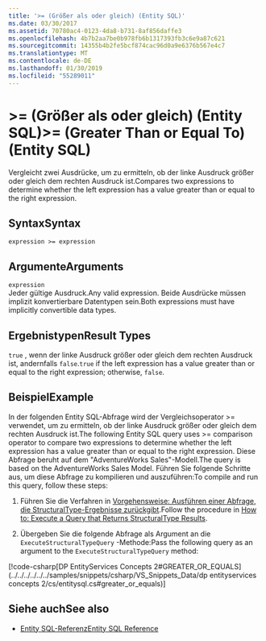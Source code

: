 ```yaml
---
title: '>= (Größer als oder gleich) (Entity SQL)'
ms.date: 03/30/2017
ms.assetid: 70780ac4-0123-4da8-b731-8af856daffe3
ms.openlocfilehash: 4b7b2aa7be0b978fb6b1317393fb3c6e9a87c621
ms.sourcegitcommit: 14355b4b2fe5bcf874cac96d0a9e6376b567e4c7
ms.translationtype: MT
ms.contentlocale: de-DE
ms.lasthandoff: 01/30/2019
ms.locfileid: "55289011"
---
```

# <a name="-greater-than-or-equal-to-entity-sql"></a><span data-ttu-id="39d6e-102">>= (Größer als oder gleich) (Entity SQL)</span><span class="sxs-lookup"><span data-stu-id="39d6e-102">>= (Greater Than or Equal To) (Entity SQL)</span></span>
<span data-ttu-id="39d6e-103">Vergleicht zwei Ausdrücke, um zu ermitteln, ob der linke Ausdruck größer oder gleich dem rechten Ausdruck ist.</span><span class="sxs-lookup"><span data-stu-id="39d6e-103">Compares two expressions to determine whether the left expression has a value greater than or equal to the right expression.</span></span>  
  
## <a name="syntax"></a><span data-ttu-id="39d6e-104">Syntax</span><span class="sxs-lookup"><span data-stu-id="39d6e-104">Syntax</span></span>  
  
```  
expression >= expression  
```  
  
## <a name="arguments"></a><span data-ttu-id="39d6e-105">Argumente</span><span class="sxs-lookup"><span data-stu-id="39d6e-105">Arguments</span></span>  
 `expression`  
 <span data-ttu-id="39d6e-106">Jeder gültige Ausdruck.</span><span class="sxs-lookup"><span data-stu-id="39d6e-106">Any valid expression.</span></span> <span data-ttu-id="39d6e-107">Beide Ausdrücke müssen implizit konvertierbare Datentypen sein.</span><span class="sxs-lookup"><span data-stu-id="39d6e-107">Both expressions must have implicitly convertible data types.</span></span>  
  
## <a name="result-types"></a><span data-ttu-id="39d6e-108">Ergebnistypen</span><span class="sxs-lookup"><span data-stu-id="39d6e-108">Result Types</span></span>  
 <span data-ttu-id="39d6e-109">`true` , wenn der linke Ausdruck größer oder gleich dem rechten Ausdruck ist, andernfalls `false`.</span><span class="sxs-lookup"><span data-stu-id="39d6e-109">`true` if the left expression has a value greater than or equal to the right expression; otherwise, `false`.</span></span>  
  
## <a name="example"></a><span data-ttu-id="39d6e-110">Beispiel</span><span class="sxs-lookup"><span data-stu-id="39d6e-110">Example</span></span>  
 <span data-ttu-id="39d6e-111">In der folgenden Entity SQL-Abfrage wird der Vergleichsoperator >= verwendet, um zu ermitteln, ob der linke Ausdruck größer oder gleich dem rechten Ausdruck ist.</span><span class="sxs-lookup"><span data-stu-id="39d6e-111">The following Entity SQL query uses >= comparison operator to compare two expressions to determine whether the left expression has a value greater than or equal to the right expression.</span></span> <span data-ttu-id="39d6e-112">Diese Abfrage beruht auf dem "AdventureWorks Sales"-Modell.</span><span class="sxs-lookup"><span data-stu-id="39d6e-112">The query is based on the AdventureWorks Sales Model.</span></span> <span data-ttu-id="39d6e-113">Führen Sie folgende Schritte aus, um diese Abfrage zu kompilieren und auszuführen:</span><span class="sxs-lookup"><span data-stu-id="39d6e-113">To compile and run this query, follow these steps:</span></span>  
  
1.  <span data-ttu-id="39d6e-114">Führen Sie die Verfahren in [Vorgehensweise: Ausführen einer Abfrage, die StructuralType-Ergebnisse zurückgibt](../../../../../../docs/framework/data/adonet/ef/how-to-execute-a-query-that-returns-structuraltype-results.md).</span><span class="sxs-lookup"><span data-stu-id="39d6e-114">Follow the procedure in [How to: Execute a Query that Returns StructuralType Results](../../../../../../docs/framework/data/adonet/ef/how-to-execute-a-query-that-returns-structuraltype-results.md).</span></span>  
  
2.  <span data-ttu-id="39d6e-115">Übergeben Sie die folgende Abfrage als Argument an die `ExecuteStructuralTypeQuery` -Methode:</span><span class="sxs-lookup"><span data-stu-id="39d6e-115">Pass the following query as an argument to the `ExecuteStructuralTypeQuery` method:</span></span>  
  
 [!code-csharp[DP EntityServices Concepts 2#GREATER_OR_EQUALS](../../../../../../samples/snippets/csharp/VS_Snippets_Data/dp entityservices concepts 2/cs/entitysql.cs#greater_or_equals)]  
  
## <a name="see-also"></a><span data-ttu-id="39d6e-116">Siehe auch</span><span class="sxs-lookup"><span data-stu-id="39d6e-116">See also</span></span>
- [<span data-ttu-id="39d6e-117">Entity SQL-Referenz</span><span class="sxs-lookup"><span data-stu-id="39d6e-117">Entity SQL Reference</span></span>](../../../../../../docs/framework/data/adonet/ef/language-reference/entity-sql-reference.md)
